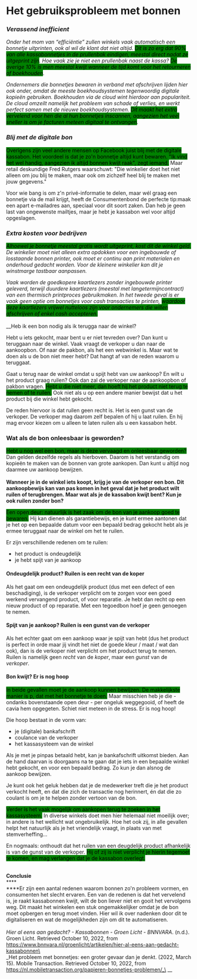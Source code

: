 # Het gebruiksprobleem met bonnen

### _Verassend inefficient_

_Onder het mom van “efficiëntie” zullen winkels vaak automatisch een bonnetje uitprinten, ook al wil de klant dat niet altijd. <mark style="background-color:green;">Dit is zo erg dat 90% van alle kassabonnetjes in de prullenbak eindigen, meestal direct nadat ze uitgeprint zijn</mark>. Hoe vaak zie je niet een prullenbak naast de kassa? <mark style="background-color:green;">De overige 10% is men meestal kwijt wanneer de tijd komt voor het retourneren of boekhouden</mark>._

_Ondernemers die bonnetjes bewaren in verband met afschrijven lijden hier ook onder, omdat de meeste boekhoudsystemen tegenwoordig digitale kopieën gebruiken. Boekhouden via de cloud wint hierdoor aan populariteit. De cloud omzeilt namelijk het probleem van schade of verlies, en werkt perfect samen met de nieuwe boekhoudsystemen. <mark style="background-color:green;">Dit maakt het extra vervelend voor hen die al hun bonnetjes inscannen, aangezien het veel sneller is om je facturen meteen digitaal te ontvangen</mark>._

### _Blij met de digitale bon_

<mark style="background-color:green;">Overigens zijn veel andere mensen op Facebook juist blij met de digitale kassabon. Het voordeel is dat je zo'n bonnetje altijd kunt bewaren. "Ik vind het wel handig, aangezien ik altijd bonnen kwijt raak", zegt iemand.</mark> Maar retail deskundige Fred Rutgers waarschuwt: "Die winkelier doet het niet alleen om jou blij te maken, maar ook om zichzelf heel blij te maken met jouw gegevens."

Voor wie bang is om z'n privé-informatie te delen, maar wél graag een bonnetje via de mail krijgt, heeft de Consumentenbond de perfecte tip: ​maak een apart e-mailadres aan, speciaal voor dit soort zaken. Dan heb je geen last van ongewenste mailtjes, maar je hebt je kassabon wel voor altijd opgeslagen.

### _Extra kosten voor bedrijven_

_<mark style="background-color:green;">Alhoewel je bonnetje meestal gratis wordt uitgeprint, kost dit de winkel geld.</mark> De winkelier moet niet alleen extra opdokken voor een ingebouwde of losstaande bonnen printer, ook moet er continu aan print materialen en onderhoud gedacht worden. Voor de kleinere winkelier kan dit je winstmarge tastbaar aanpassen._

_Vaak worden de goedkopere kaartlezers zonder ingebouwde printer geleverd, terwijl duurdere kaartlezers (meestal met langetermijncontract) van een thermisch printproces gebruikmaken. In het tweede geval is er vaak geen optie om bonnetjes voor cash transacties te printen, <mark style="background-color:green;">waardoor deze kaartlezers vrijwel nutteloos zijn voor ondernemers die willen afschrijven of enkel cash accepteren.</mark>_\
_<mark style="background-color:green;"></mark>_\
_<mark style="background-color:green;"></mark>_Heb ik een bon nodig als ik terugga naar de winkel?

Hebt u iets gekocht, maar bent u er niet tevreden over? Dan kunt u teruggaan naar de winkel. Vaak vraagt de verkoper u dan naar de aankoopbon. Of naar de pakbon, als het een webwinkel is. Maar wat te doen als u de bon niet meer hebt? Dat hangt af van de reden waarom u teruggaat.

Gaat u terug naar de winkel omdat u spijt hebt van uw aankoop? En wilt u het product graag ruilen? Ook dan zal de verkoper naar de aankoopbon of pakbon vragen. <mark style="background-color:green;">Hebt u die niet meer, dan hoeft hij het product niet terug te nemen of te ruilen.</mark> Ook niet als u op een andere manier bewijst dat u het product bij die winkel hebt gekocht.

De reden hiervoor is dat ruilen geen recht is. Het is een gunst van de verkoper. De verkoper mag daarom zelf bepalen of hij u laat ruilen. En hij mag ervoor kiezen om u alleen te laten ruilen als u een kassabon hebt.

### Wat als de bon onleesbaar is geworden?

<mark style="background-color:green;">Hebt u nog wel een bon, maar is deze vervaagd en onleesbaar geworden?</mark> Dan gelden dezelfde regels als hierboven. Daarom is het verstandig om kopieën te maken van de bonnen van grote aankopen. Dan kunt u altijd nog daarmee uw aankoop bewijzen.\
\
**Wanneer je in de winkel iets koopt, krijg je van de verkoper een bon. Dit aankoopbewijs kan van pas komen in het geval dat je het product wilt ruilen of terugbrengen. Maar wat als je de kassabon kwijt bent? Kun je ook ruilen zonder bon?**

<mark style="background-color:green;">Een open deur: natuurlijk is het zaak om de bon van je aankoop goed te bewaren.</mark> Hij kan dienen als garantiebewijs, en je kunt ermee aantonen dat je het op een bepaalde datum voor een bepaald bedrag gekocht hebt als je ermee teruggaat naar de winkel om het te ruilen.

Er zijn verschillende redenen om te ruilen:

* het product is ondeugdelijk
* je hebt spijt van je aankoop

#### Ondeugdelijk product? Ruilen is een recht van de koper

Als het gaat om een ondeugdelijk product (dus met een defect of een beschadiging), is de verkoper verplicht om te zorgen voor een goed werkend vervangend product, of voor reparatie. Je hebt dan recht op een nieuw product of op reparatie. Met een tegoedbon hoef je geen genoegen te nemen.

#### Spijt van je aankoop? Ruilen is een gunst van de verkoper

Als het echter gaat om een aankoop waar je spijt van hebt (dus het product is perfect in orde maar jij vindt het niet de goede kleur / maat / wat dan ook), dan is de verkoper niet verplicht om het product terug te nemen. Ruilen is namelijk geen _recht_ van de _koper_, maar een _gunst_ van de _verkoper_.

#### Bon kwijt? Er is nog hoop

<mark style="background-color:green;">In beide gevallen moet je de aankoop kunnen bewijzen. De makkelijkste manier is p, dat met het bonnetje te doen.</mark> Maar misschien heb je die - ondanks bovenstaande open deur - per ongeluk weggegooid, of heeft de cavia hem opgegeten. Schiet niet meteen in de stress. Er is nog hoop!

Die hoop bestaat in de vorm van:

* je (digitale) bankafschrift
* coulance van de verkoper
* het kassasysteem van de winkel

Als je met je pinpas betaald hebt, kan je bankafschrift uitkomst bieden. Aan de hand daarvan is doorgaans na te gaan dat je iets in een bepaalde winkel hebt gekocht, en voor een bepaald bedrag. Zo kun je dan alsnog de aankoop bewijzen.

Je kunt ook het geluk hebben dat je de medewerker treft die je het product verkocht heeft, en dat die zich de transactie nog herinnert, én dat die zo coulant is om je te helpen zonder vertoon van de bon.

<mark style="background-color:green;">Verder is het vaak mogelijk om aankopen terug te zoeken in het kassasysteem.</mark> In diverse winkels doet men hier helemaal niet moeilijk over; in andere is het wellicht wat ongebruikelijk. Hoe het ook zij, in alle gevallen helpt het natuurlijk als je het vriendelijk vraagt, in plaats van met stemverheffing...

En nogmaals: onthoudt dat het ruilen van een deugdelijk product afhankelijk is van de gunst van de verkoper. <mark style="background-color:green;">Hij of zij is niet verplicht je hierin tegemoet te komen, en mag verlangen dat je de kassabon overlegt.</mark>

\
**Conclusie**\
****\
****Er zijn een aantal redenen waarom bonnen zo'n probleem vormen, en consumenten het slecht ervaren. Een van de redenen is dat het vervelend is, je raakt kassabonnen kwijt, wilt de bon liever niet en gooit het vervolgens weg. Dit maakt het winkelen een stuk ongemakkelijker omdat je de bon moet opbergen en terug moet vinden. Hier wil ik over nadenken door dit te digitaliseren en wat de mogelijkheden zijn om dit te automatiseren. \
\
_Hier al eens aan gedacht? - Kassabonnen - Groen Licht - BNNVARA_. (n.d.). Groen Licht. Retrieved October 10, 2022, from https://www.bnnvara.nl/groenlicht/artikelen/hier-al-eens-aan-gedacht-kassabonnen\
\
_Het probleem met bonnetjes: een groter gevaar dan je denkt. (2022, March 15). Mobile Transaction. Retrieved October 10, 2022, from https://nl.mobiletransaction.org/papieren-bonnetjes-problemen/_\
__
